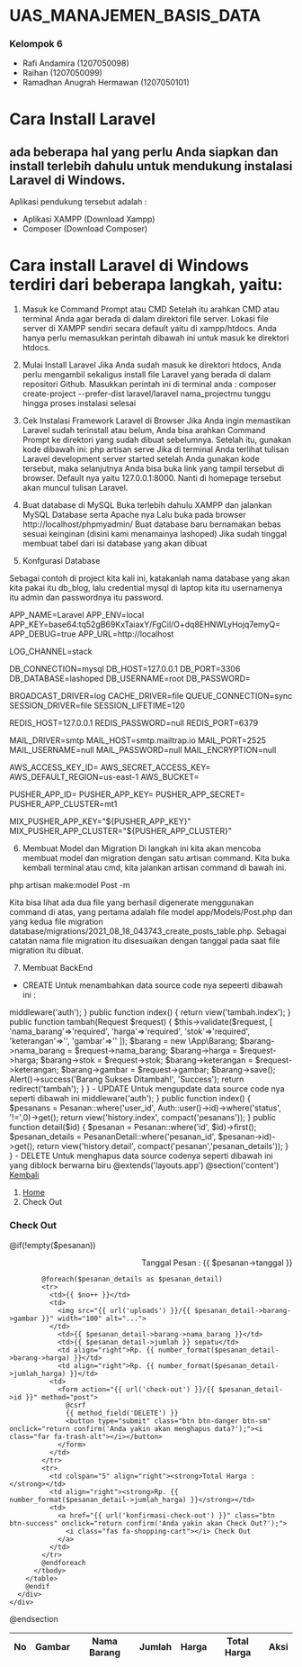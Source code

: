 # UAS_MANAJEMEN_BASIS_DATA

### Kelompok 6 
- Rafi Andamira (1207050098)
- Raihan (1207050099)
- Ramadhan Anugrah Hermawan (1207050101)

# Cara Install Laravel

## ada beberapa hal yang perlu Anda siapkan dan install terlebih dahulu untuk mendukung instalasi Laravel di Windows.
Aplikasi pendukung tersebut adalah :
- Aplikasi XAMPP (Download Xampp)
- Composer (Download Composer)

# Cara install Laravel di Windows terdiri dari beberapa langkah, yaitu:

1. Masuk ke Command Prompt atau CMD
Setelah itu arahkan CMD atau terminal Anda agar berada di dalam direktori file server.
Lokasi file server di XAMPP sendiri secara default yaitu di xampp/htdocs. Anda hanya perlu
memasukkan perintah dibawah ini untuk masuk ke direktori htdocs.

2. Mulai Install Laravel
Jika Anda sudah masuk ke direktori htdocs, Anda perlu mengambil sekaligus install file
Laravel yang berada di dalam repositori Github. Masukkan perintah ini di terminal anda :
composer create-project --prefer-dist laravel/laravel nama_projectmu
tunggu hingga proses instalasi selesai

3. Cek Instalasi Framework Laravel di Browser
Jika Anda ingin memastikan Laravel sudah terinstall atau belum, Anda bisa arahkan
Command Prompt ke direktori yang sudah dibuat sebelumnya. Setelah itu, gunakan kode
dibawah ini:
php artisan serve
Jika di terminal Anda terlihat tulisan Laravel development server started setelah Anda
gunakan kode tersebut, maka selanjutnya Anda bisa buka link yang tampil tersebut di
browser. Default nya yaitu 127.0.0.1:8000. Nanti di homepage tersebut akan muncul tulisan
Laravel.

4. Buat database di MySQL
Buka terlebih dahulu XAMPP dan jalankan MySQL Database serta Apache nya
Lalu buka pada browser http://localhost/phpmyadmin/
Buat database baru bernamakan bebas sesuai keinginan (disini kami menamainya
lashoped)
Jika sudah tinggal membuat tabel dari isi database yang akan dibuat

5. Konfgurasi Database

Sebagai contoh di project kita kali ini, katakanlah nama database yang akan kita
pakai itu db_blog, lalu credential mysql di laptop kita itu usernamenya itu admin dan
passwordnya itu password.



APP_NAME=Laravel
APP_ENV=local
APP_KEY=base64:tq52gB69KxTaiaxY/FgCil/O+dq8EHNWLyHojq7emyQ=
APP_DEBUG=true
APP_URL=http://localhost

LOG_CHANNEL=stack

DB_CONNECTION=mysql
DB_HOST=127.0.0.1
DB_PORT=3306
DB_DATABASE=lashoped
DB_USERNAME=root
DB_PASSWORD=

BROADCAST_DRIVER=log
CACHE_DRIVER=file
QUEUE_CONNECTION=sync
SESSION_DRIVER=file
SESSION_LIFETIME=120

REDIS_HOST=127.0.0.1
REDIS_PASSWORD=null
REDIS_PORT=6379

MAIL_DRIVER=smtp
MAIL_HOST=smtp.mailtrap.io
MAIL_PORT=2525
MAIL_USERNAME=null
MAIL_PASSWORD=null
MAIL_ENCRYPTION=null

AWS_ACCESS_KEY_ID=
AWS_SECRET_ACCESS_KEY=
AWS_DEFAULT_REGION=us-east-1
AWS_BUCKET=

PUSHER_APP_ID=
PUSHER_APP_KEY=
PUSHER_APP_SECRET=
PUSHER_APP_CLUSTER=mt1

MIX_PUSHER_APP_KEY="${PUSHER_APP_KEY}"
MIX_PUSHER_APP_CLUSTER="${PUSHER_APP_CLUSTER}"


6. Membuat Model dan Migration
Di langkah ini kita akan mencoba membuat model dan migration dengan satu artisan command. Kita buka kembali terminal atau cmd, kita jalankan artisan command di bawah ini.

php artisan make:model Post -m

Kita bisa lihat ada dua file yang berhasil digenerate menggunakan command di atas, yang pertama adalah file model app/Models/Post.php dan yang kedua file migration database/migrations/2021_08_18_043743_create_posts_table.php. Sebagai catatan nama file migration itu disesuaikan dengan tanggal pada saat file migration itu dibuat.

7. Membuat BackEnd



- CREATE
Untuk menambahkan data source code nya sepeerti dibawah ini : 


<?php

namespace App\Http\Controllers;
use App\Barang;
use Auth;
use Alert;
use Carbon\Carbon;
use Illuminate\Http\Request;

class TambahController extends Controller
{
	public function __construct()
    {
        $this->middleware('auth');
    }

    public function index()
    {
    	return view('tambah.index');
    }

    public function tambah(Request $request)
    {
    	$this->validate($request, 
           [
            'nama_barang'=>'required',
            'harga'=>'required',
            'stok'=>'required',
            'keterangan'=>'',
            'gambar'=>''
            ]);

        $barang = new \App\Barang;
        $barang->nama_barang = $request->nama_barang;
        $barang->harga = $request->harga;
        $barang->stok = $request->stok;
        $barang->keterangan = $request->keterangan;
        $barang->gambar = $request->gambar;
        $barang->save();

        Alert()->success('Barang Sukses Ditambah!', 'Success');
        return redirect('tambah');

    }
}

- UPDATE
Untuk mengupdate data source code nya seperti dibawah ini 


<?php

namespace App\Http\Controllers;
use App\Barang;
use App\Pesanan;
use App\User;
use App\PesananDetail;
use Auth;
use Alert;
use Carbon\Carbon;
use Illuminate\Http\Request;

class HistoryController extends Controller
{
    public function __construct()
    {
        $this->middleware('auth');
    }

    public function index()
    {
    	$pesanans = Pesanan::where('user_id', Auth::user()->id)->where('status', '!=',0)->get();

    	return view('history.index', compact('pesanans'));
    }

    public function detail($id)
    {
    	$pesanan = Pesanan::where('id', $id)->first();
    	$pesanan_details = PesananDetail::where('pesanan_id', $pesanan->id)->get();
    	
    	return view('history.detail', compact('pesanan','pesanan_details'));
    }

}

- DELETE
Untuk menghapus data source codenya seperti dibawah ini yang diblock berwarna biru 

@extends('layouts.app')
@section('content')
<div class="container">
  <div class="row">
  	<div class="col-md-12">
  		<a href="{{ url('home') }}" class="btn btn-primary"><i class="far fa-arrow-alt-circle-left"></i> Kembali</a>
  	</div>
  	
    <div class="col-md-12 mt-3">
  		<nav aria-label="breadcrumb">
  			<ol class="breadcrumb">
         <li class="breadcrumb-item"><a href="{{ url('home') }}">Home</a></li>
         <li class="breadcrumb-item active" aria-current="page">Check Out</li>
       </ol>
     </nav>
   </div>
   
   <div class="col-md-12">
    <div class="card">
      <div class="card-body">
        <h3><i class="fa fa-shopping-cart"></i> Check Out</h3>
        @if(!empty($pesanan))
        <p align="right">Tanggal Pesan : {{ $pesanan->tanggal }}</p>
        <table class="table table-striped">
          <thead>
            <tr>
              <th>No</th>
              <th>Gambar</th>
              <th>Nama Barang</th>
              <th>Jumlah</th>
              <th>Harga</th>
              <th>Total Harga</th>
              <th>Aksi</th>
            </tr>
          </thead>
          <tbody>
            <?php $no = 1; ?>
            @foreach($pesanan_details as $pesanan_detail)
            <tr>
              <td>{{ $no++ }}</td>
              <td>
                <img src="{{ url('uploads') }}/{{ $pesanan_detail->barang->gambar }}" width="100" alt="...">
              </td>
                <td>{{ $pesanan_detail->barang->nama_barang }}</td>
                <td>{{ $pesanan_detail->jumlah }} sepatu</td>
                <td align="right">Rp. {{ number_format($pesanan_detail->barang->harga) }}</td>
                <td align="right">Rp. {{ number_format($pesanan_detail->jumlah_harga) }}</td>
              <td>
                <form action="{{ url('check-out') }}/{{ $pesanan_detail->id }}" method="post">
                  @csrf
                  {{ method_field('DELETE') }}
                  <button type="submit" class="btn btn-danger btn-sm" onclick="return confirm('Anda yakin akan menghapus data?');"><i class="far fa-trash-alt"></i></button>
                </form>
              </td>
            </tr>
            <tr>
              <td colspan="5" align="right"><strong>Total Harga : </strong></td>
              <td align="right"><strong>Rp. {{ number_format($pesanan_detail->jumlah_harga) }}</strong></td>
              <td>
                <a href="{{ url('konfirmasi-check-out') }}" class="btn btn-success" onclick="return confirm('Anda yakin akan Check Out?');">
                  <i class="fas fa-shopping-cart"></i> Check Out
                </a>
              </td>
            </tr>
            @endforeach
          </tbody>
        </table>
        @endif
      </div>
    </div>
  </div>
</div>
</div>
@endsection










